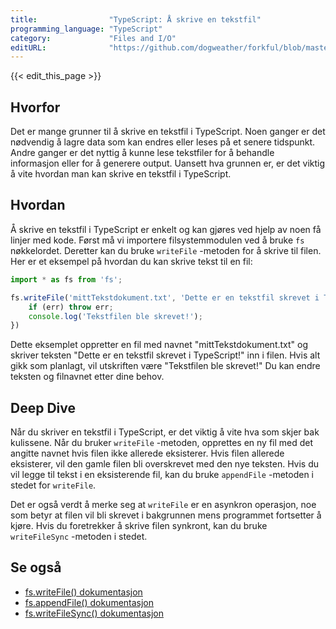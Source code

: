 ```yaml
---
title:                "TypeScript: Å skrive en tekstfil"
programming_language: "TypeScript"
category:             "Files and I/O"
editURL:              "https://github.com/dogweather/forkful/blob/master/content/no/typescript/writing-a-text-file.md"
---
```


{{< edit_this_page >}}

## Hvorfor

Det er mange grunner til å skrive en tekstfil i TypeScript. Noen ganger er det nødvendig å lagre data som kan endres eller leses på et senere tidspunkt. Andre ganger er det nyttig å kunne lese tekstfiler for å behandle informasjon eller for å generere output. Uansett hva grunnen er, er det viktig å vite hvordan man kan skrive en tekstfil i TypeScript.

## Hvordan

Å skrive en tekstfil i TypeScript er enkelt og kan gjøres ved hjelp av noen få linjer med kode. Først må vi importere filsystemmodulen ved å bruke `fs` nøkkelordet. Deretter kan du bruke `writeFile` -metoden for å skrive til filen. Her er et eksempel på hvordan du kan skrive tekst til en fil:

```TypeScript
import * as fs from 'fs';

fs.writeFile('mittTekstdokument.txt', 'Dette er en tekstfil skrevet i TypeScript!', (err) => {
    if (err) throw err;
    console.log('Tekstfilen ble skrevet!');
})
```

Dette eksemplet oppretter en fil med navnet "mittTekstdokument.txt" og skriver teksten "Dette er en tekstfil skrevet i TypeScript!" inn i filen. Hvis alt gikk som planlagt, vil utskriften være "Tekstfilen ble skrevet!" Du kan endre teksten og filnavnet etter dine behov.

## Deep Dive

Når du skriver en tekstfil i TypeScript, er det viktig å vite hva som skjer bak kulissene. Når du bruker `writeFile` -metoden, opprettes en ny fil med det angitte navnet hvis filen ikke allerede eksisterer. Hvis filen allerede eksisterer, vil den gamle filen bli overskrevet med den nye teksten. Hvis du vil legge til tekst i en eksisterende fil, kan du bruke `appendFile` -metoden i stedet for `writeFile`.

Det er også verdt å merke seg at `writeFile` er en asynkron operasjon, noe som betyr at filen vil bli skrevet i bakgrunnen mens programmet fortsetter å kjøre. Hvis du foretrekker å skrive filen synkront, kan du bruke `writeFileSync` -metoden i stedet.

## Se også

- [fs.writeFile() dokumentasjon](https://nodejs.org/api/fs.html#fs_fs_writefile_file_data_options_callback)
- [fs.appendFile() dokumentasjon](https://nodejs.org/api/fs.html#fs_fs_appendfile_path_data_options_callback)
- [fs.writeFileSync() dokumentasjon](https://nodejs.org/api/fs.html#fs_fs_writefilesync_file_data_options)